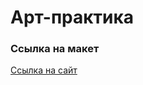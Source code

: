 <html>
 <body>
<h1>Арт-практика</h1>
  <h3>Ссылка на макет</h3>
  <a href="https://www.figma.com/file/LHR4oNFsXR2h2OuQXIb7pB/TIT-MAKET?type=design&node-id=0%3A1&mode=design&t=l7QhJOlcRhQEi4z5-1"<h3>Ссылка на сайт</h3></a>
  <a href="https://hsefedorkuznetsov.github.io/TIT/">
 </body>
</html>
